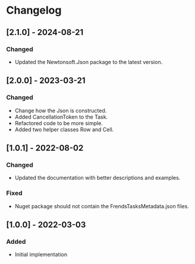 # Changelog

## [2.1.0] - 2024-08-21
### Changed
- Updated the Newtonsoft.Json package to the latest version.

## [2.0.0] - 2023-03-21
### Changed
- Change how the Json is constructed.
- Added CancellationToken to the Task.
- Refactored code to be more simple.
- Added two helper classes Row and Cell.

## [1.0.1] - 2022-08-02
### Changed
- Updated the documentation with better descriptions and examples.

### Fixed
- Nuget package should not contain the FrendsTasksMetadata.json files.

## [1.0.0] - 2022-03-03
### Added
- Initial implementation